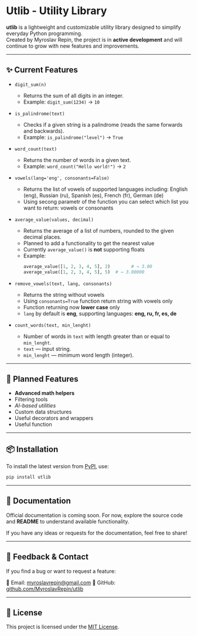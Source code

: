 # Utlib - Utility Library

**utlib** is a lightweight and customizable utility library designed to simplify everyday Python programming.  
Created by Myroslav Repin, the project is in **active development** and will continue to grow with new features and improvements.

---

## ✨ Current Features

- `digit_sum(n)`
  - Returns the sum of all digits in an integer.
  - Example: `digit_sum(1234)` → `10`

- `is_palindrome(text)`
  - Checks if a given string is a palindrome (reads the same forwards and backwards).
  - Example: `is_palindrome("level")` → `True`

- `word_count(text)`
  - Returns the number of words in a given text.
  - Example: `word_count("Hello world!")` → `2`

- `vowels(lang='eng', consonants=False)` 
  - Returns the list of vowels of supported languages including: English (eng), Russian (ru), Spanish (es), French (fr), German (de)
  - Using secong parametr of the function you can select which list you want to return: vowels or consonants

- `average_value(values, decimal)`
  - Returns the average of a list of numbers, rounded to the given decimal places.
  - Planned to add a functionality to get the nearest value
  - Currently `average_value()` is **not** supporting floats
  - Example:
    ```python
    average_value([1, 2, 3, 4, 5], 2)        # → 3.00
    average_value([1, 2, 3, 4, 5], 5)  # → 3.00000
    ```
- `remove_vowels(text, lang, consonants)`
  - Returns the string without vowels
  - Using `consonants=True` function return string with vowels only
  - Function returning now **lower case** only
  - `lang` by default is **eng**, supporting languages: **eng, ru, fr, es, de**
- `count_words(text, min_lenght)`
  - Number of words in `text` with length greater than or equal to `min_lenght`.
  - `text` — input string.
  - `min_lenght` — minimum word length (integer).



---

## 🚧 Planned Features

- **Advanced math helpers**  
- Filtering tools  
- *AI-based utilities*  
- Custom data structures  
- Useful decorators and wrappers
- Useful function

---

## 📦 Installation

To install the latest version from [PyPI](https://pypi.org/project/utlib), use:

``` bash
pip install utlib
````

---

## 📄 Documentation

Official documentation is coming soon.
For now, explore the source code and **README** to understand available functionality.

If you have any ideas or requests for the documentation, feel free to share!

---

## 💌 Feedback & Contact

If you find a bug or want to request a feature:

📧 Email: [myroslavrepin@gmail.com](mailto:myroslavrepin@gmail.com)
📁 GitHub: [github.com/MyroslavRepin/utlib](https://github.com/MyroslavRepin/utlib)


---

## 📌 License

This project is licensed under the [MIT License](LICENSE).

```